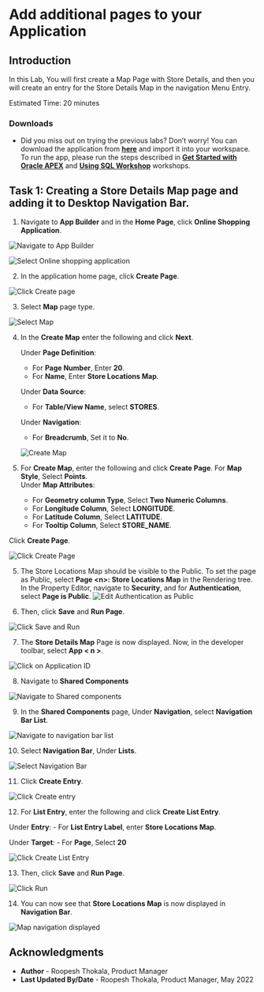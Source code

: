# Add additional pages to your Application

## Introduction

In this Lab, You will first create a Map Page with Store Details, and then you will create an entry for the Store Details Map in the navigation Menu Entry.

Estimated Time: 20 minutes

### Downloads

- Did you miss out on trying the previous labs? Don’t worry! You can download the application from **[here](files/online-shopping-cart-10.sql)** and import it into your workspace. To run the app, please run the steps described in **[Get Started with Oracle APEX](https://apexapps.oracle.com/pls/apex/r/dbpm/livelabs/run-workshop?p210_wid=3509)** and **[Using SQL Workshop](https://apexapps.oracle.com/pls/apex/r/dbpm/livelabs/run-workshop?p210_wid=3524)** workshops.

## Task 1: Creating a Store Details Map page and adding it to Desktop Navigation Bar.

1. Navigate to **App Builder** and in the **Home Page**, click **Online Shopping Application**.

  ![Navigate to App Builder](images/create-map1.png " ")

  ![Select Online shopping application](images/create-map2.png " ")

2. In the application home page, click **Create Page**.

  ![Click Create page](images/create-map3.png " ")

3. Select **Map** page type.

  ![Select Map](images/create-map4.png " ")

4. In the **Create Map** enter the following and click **Next**.

    Under **Page Definition**:
    - For **Page Number**, Enter **20**.
    - For **Name**, Enter **Store Locations Map**.

    Under **Data Source**:
    - For **Table/View Name**, select **STORES**.

    Under **Navigation**:
    - For **Breadcrumb**, Set it to **No**.

    ![Create Map](images/create-map5.png " ")

5. For **Create Map**, enter the following and click **Create Page**. For **Map Style**, Select **Points**.  
  Under **Map Attributes**:
    - For **Geometry column Type**, Select **Two Numeric Columns**.
    - For **Longitude Column**, Select **LONGITUDE**.
    - For **Latitude Column**, Select **LATITUDE**.
    - For **Tooltip Column**, Select **STORE_NAME**.

  Click **Create Page**.

  ![Click Create Page](images/create-map6.png " ")

5. The Store Locations Map should be visible to the Public. To set the page as Public, select **Page \<n\>: Store Locations Map** in the Rendering tree. In the Property Editor, navigate to **Security**, and for **Authentication**, select **Page is Public**.
    ![Edit Authentication as Public](images/make-page-public.png)

6. Then, click **Save** and **Run Page**.

  ![Click Save and Run](images/create-map7.png " ")

7. The **Store Details Map** Page is now displayed. Now, in the developer toolbar, select **App < n >**.

  ![Click on Application ID](images/run-map1.png " ")

8. Navigate to **Shared Components**

  ![Navigate to Shared components](images/customise-map1.png " ")

9. In the **Shared Components** page, Under **Navigation**, select **Navigation Bar List**.

  ![Navigate to navigation bar list](images/customise-map2.png " ")

10. Select **Navigation Bar**, Under **Lists**.

  ![Select Navigation Bar](images/customise-map3.png " ")

11. Click **Create Entry**.

  ![Click Create entry](images/customise-map4.png " ")

12. For **List Entry**, enter the following and click **Create List Entry**.  

 Under **Entry**:
    - For **List Entry Label**, enter **Store Locations Map**.

  Under **Target**:
    - For **Page**, Select **20**

  ![Click Create List Entry](images/customise-map5.png " ")  

13. Then, click **Save** and **Run Page**.

  ![Click Run](images/customise-map6.png " ")

14. You can now see that **Store Locations Map** is now displayed in **Navigation Bar**.

  ![Map navigation displayed](images/run-map2.png " ")  

## **Acknowledgments**

- **Author** - Roopesh Thokala, Product Manager
- **Last Updated By/Date** - Roopesh Thokala, Product Manager, May 2022
